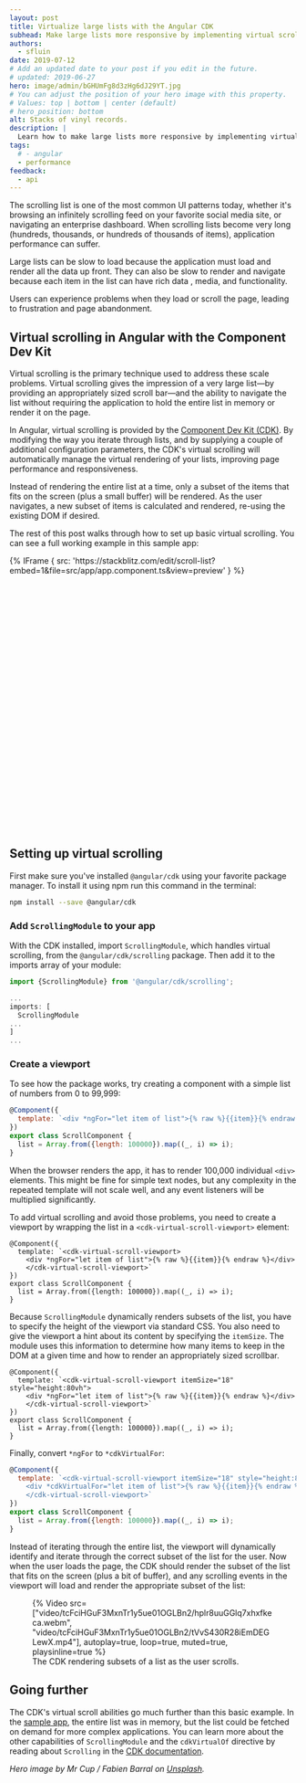```yaml
---
layout: post
title: Virtualize large lists with the Angular CDK
subhead: Make large lists more responsive by implementing virtual scrolling.
authors:
  - sfluin
date: 2019-07-12
# Add an updated date to your post if you edit in the future.
# updated: 2019-06-27
hero: image/admin/bGHUmFg8d3zHg6dJ29YT.jpg
# You can adjust the position of your hero image with this property.
# Values: top | bottom | center (default)
# hero_position: bottom
alt: Stacks of vinyl records.
description: |
  Learn how to make large lists more responsive by implementing virtual scrolling with the Angular Component Dev Kit.
tags:
  # - angular
  - performance
feedback:
  - api
---
```


The scrolling list is one of the most common UI patterns today, whether it's browsing an infinitely scrolling feed on your favorite social media site, or navigating an enterprise dashboard. When scrolling lists become very long (hundreds, thousands, or hundreds of thousands of items), application performance can suffer.

Large lists can be slow to load because the application must load and render all the data up front. They can also be slow to render and navigate because each item in the list can have rich data , media, and functionality.

Users can experience problems when they load or scroll the page, leading to frustration and page abandonment.

## Virtual scrolling in Angular with the Component Dev Kit
Virtual scrolling is the primary technique used to address these scale problems. Virtual scrolling gives the impression of a very large list—by providing an appropriately sized scroll bar—and the ability to navigate the list without requiring the application to hold the entire list in memory or render it on the page.

In Angular, virtual scrolling is provided by the [Component Dev Kit (CDK)](https://material.angular.io/cdk/categories). By modifying the way you iterate through lists, and by supplying a couple of additional configuration parameters, the CDK's virtual scrolling will automatically manage the virtual rendering of your lists, improving page performance and responsiveness.

Instead of rendering the entire list at a time, only a subset of the items that fits on the screen (plus a small buffer) will be rendered. As the user navigates, a new subset of items is calculated and rendered, re-using the existing DOM if desired.

The rest of this post walks through how to set up basic virtual scrolling. You can see a full working example in this sample app:

<div class="glitch-embed-wrap" style="height: 480px; width: 100%;">
  {% IFrame {
    src: 'https://stackblitz.com/edit/scroll-list?embed=1&file=src/app/app.component.ts&view=preview'
  } %}
</div>

## Setting up virtual scrolling
First make sure you've installed `@angular/cdk` using your favorite package manager. To install it using npm run this command in the terminal:

```bash
npm install --save @angular/cdk
```

### Add `ScrollingModule` to your app
With the CDK installed, import `ScrollingModule`, which handles virtual scrolling, from the `@angular/cdk/scrolling` package. Then add it to the imports array of your module:

```js
import {ScrollingModule} from '@angular/cdk/scrolling';

...
imports: [
  ScrollingModule
...
]
...
```

### Create a viewport
To see how the package works, try creating a component with a simple list of numbers from 0 to 99,999:

```js
@Component({
  template: `<div *ngFor="let item of list">{% raw %}{{item}}{% endraw %}</div>`
})
export class ScrollComponent {
  list = Array.from({length: 100000}).map((_, i) => i);
}
```

When the browser renders the app, it has to render 100,000 individual `<div>` elements. This might be fine for simple text nodes, but any complexity in the repeated template will not scale well, and any event listeners will be multiplied significantly.

To add virtual scrolling and avoid those problems, you need to create a viewport by wrapping the list in a `<cdk-virtual-scroll-viewport>` element:

```js/1-3
@Component({
  template: `<cdk-virtual-scroll-viewport>
    <div *ngFor="let item of list">{% raw %}{{item}}{% endraw %}</div>
    </cdk-virtual-scroll-viewport>`
})
export class ScrollComponent {
  list = Array.from({length: 100000}).map((_, i) => i);
}
```

Because `ScrollingModule` dynamically renders subsets of the list, you have to specify the height of the viewport via standard CSS. You also need to give the viewport a hint about its content by specifying the `itemSize`. The module uses this information to determine how many items to keep in the DOM at a given time and how to render an appropriately sized scrollbar.

```js/1
@Component({
  template: `<cdk-virtual-scroll-viewport itemSize="18" style="height:80vh">
    <div *ngFor="let item of list">{% raw %}{{item}}{% endraw %}</div>
    </cdk-virtual-scroll-viewport>`
})
export class ScrollComponent {
  list = Array.from({length: 100000}).map((_, i) => i);
}
```

Finally, convert `*ngFor` to `*cdkVirtualFor`:

```js
@Component({
  template: `<cdk-virtual-scroll-viewport itemSize="18" style="height:80vh">
    <div *cdkVirtualFor="let item of list">{% raw %}{{item}}{% endraw %}</div>
    </cdk-virtual-scroll-viewport>`
})
export class ScrollComponent {
  list = Array.from({length: 100000}).map((_, i) => i);
}
```

 Instead of iterating through the entire list, the viewport will dynamically identify and iterate through the correct subset of the list for the user. Now when the user loads the page, the CDK should render the subset of the list that fits on the screen (plus a bit of buffer), and any scrolling events in the viewport will load and render the appropriate subset of the list:

<figure class="w-figcaption">
  {% Video
    src=["video/tcFciHGuF3MxnTr1y5ue01OGLBn2/hplr8uuGGlq7xhxfkeca.webm", "video/tcFciHGuF3MxnTr1y5ue01OGLBn2/tVvS430R28iEmDEGLewX.mp4"],
    autoplay=true,
    loop=true,
    muted=true,
    playsinline=true
  %}
  <figcaption>
    The CDK rendering subsets of a list as the user scrolls.
  </figcaption>
</figure>

## Going further
The CDK's virtual scroll abilities go much further than this basic example. In the [sample app](https://stackblitz.com/edit/scroll-list?file=src/app/app.component.ts), the entire list was in memory, but the list could be fetched on demand for more complex applications. You can learn more about the other capabilities of `ScrollingModule` and the `cdkVirtualOf` directive by reading about `Scrolling` in the [CDK documentation](https://material.angular.io/cdk/scrolling/overview).

_Hero image by Mr Cup / Fabien Barral on [Unsplash](https://unsplash.com/photos/o6GEPQXnqMY)._
